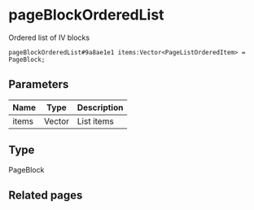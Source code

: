 # pageBlockOrderedList
Ordered list of IV blocks

```
pageBlockOrderedList#9a8ae1e1 items:Vector<PageListOrderedItem> = PageBlock;
```

## Parameters
| Name | Type | Description |
| ---- | :----: | ----------- |
| items | Vector<PageListOrderedItem> | List items |


## Type
PageBlock

## Related pages
